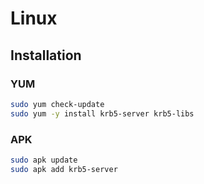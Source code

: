 # Linux

## Installation

### YUM

```sh
sudo yum check-update
sudo yum -y install krb5-server krb5-libs
```

### APK

```sh
sudo apk update
sudo apk add krb5-server
```

